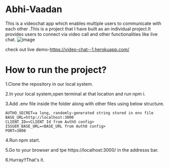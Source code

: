 # Abhi-Vaadan

This is a videochat app which enables multiple users to communicate with each other .This is a project that I have built as an individual project.It provides users to connect via video call and other functionalities like live chat.
![image](https://user-images.githubusercontent.com/78307937/133205544-d40d9286-9c4c-4de9-bb2b-274773c03c80.png)

check out live demo-https://video-chat--1.herokuapp.com/

# How to run the project?

1.Clone the repository in our local system.

2.In your local system,open terminal at that location and run npm i.

3.Add .env file inside the folder along with other files using below structure.

    AUTHO_SECRET=a long, randomly-generated string stored in env file
    BASE_URL=http://localhost:3000
    CLIENT_ID=<CLIENT Id from AuthO config>
    ISSUER_BASE_URL=<BASE_URL from AuthO config>
    PORT=3000
    
4.Run npm start.

5.Go to your browser and tpe https://localhost:3000/ in the addresss bar.

6.Hurray!!That's it.



